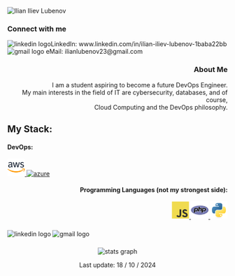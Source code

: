 ![Ilian Iliev Lubenov](https://github.com/user-attachments/assets/c393c5ec-9dd2-42c0-8bb5-2768f3160b48)

<h3 align="left">Connect with me</h3>
<p align="left">
<div align="left">
  <img src="https://raw.githubusercontent.com/maurodesouza/profile-readme-generator/master/src/assets/icons/social/linkedin/default.svg" width="52" height="40" alt="linkedin logo"/>LinkedIn: www.linkedin.com/in/ilian-iliev-lubenov-1baba22bb <br>
  <img src="https://raw.githubusercontent.com/maurodesouza/profile-readme-generator/master/src/assets/icons/social/gmail/default.svg" width="52" height="40" alt="gmail logo"  /> eMail: ilianlubenov23@gmail.com
</div>
</p>

<h3 align="right">About Me</h3>
<p align="right">
  I am a student aspiring to become a future DevOps Engineer. <br>
  My main interests in the field of IT are cybersecurity, databases, and of course,<br>
  Cloud Computing and the DevOps philosophy. 
</p>


<h2 align="left">My Stack:</h2>
<h4 align="left">DevOps:</h4>
<p align="left"> <a href="https://aws.amazon.com" target="_blank" rel="noreferrer"> <img src="https://raw.githubusercontent.com/devicons/devicon/master/icons/amazonwebservices/amazonwebservices-original-wordmark.svg" alt="aws" width="40" height="40"/> </a> <a href="https://azure.microsoft.com/en-in/" target="_blank" rel="noreferrer"> <img src="https://www.vectorlogo.zone/logos/microsoft_azure/microsoft_azure-icon.svg" alt="azure" width="40" height="40"/> </a> </p>
  
</div>
<h4 align="right">Programming Languages (not my strongest side):</h4>
<p align="right"> <a href="https://developer.mozilla.org/en-US/docs/Web/JavaScript" target="_blank" rel="noreferrer"> <img src="https://raw.githubusercontent.com/devicons/devicon/master/icons/javascript/javascript-original.svg" alt="javascript" width="40" height="40"/> </a> <a href="https://www.php.net" target="_blank" rel="noreferrer"> <img src="https://raw.githubusercontent.com/devicons/devicon/master/icons/php/php-original.svg" alt="php" width="40" height="40"/> </a> <a href="https://www.python.org" target="_blank" rel="noreferrer"> <img src="https://raw.githubusercontent.com/devicons/devicon/master/icons/python/python-original.svg" alt="python" width="40" height="40"/> </a> </p>

<div align="right">
  
</div>


###

<div align="left">
  <img src="https://raw.githubusercontent.com/maurodesouza/profile-readme-generator/master/src/assets/icons/social/linkedin/default.svg" width="52" height="40" alt="linkedin logo"  />
  <img src="https://raw.githubusercontent.com/maurodesouza/profile-readme-generator/master/src/assets/icons/social/gmail/default.svg" width="52" height="40" alt="gmail logo"  />
</div>

###


<div align="center">
  <img src="https://github-readme-stats.vercel.app/api?username=iliangithub&hide_title=false&hide_rank=false&show_icons=true&include_all_commits=true&count_private=true&disable_animations=false&theme=dracula&locale=en&hide_border=false&order=1" height="150" alt="stats graph"  />
</div>


<p align="center">Last update: 18 / 10 / 2024 </p>

